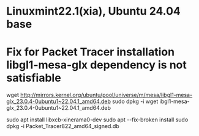 # Linuxmint22.1(xia), Ubuntu 24.04 base
# Fix for Packet Tracer installation libgl1-mesa-glx dependency is not satisfiable

wget http://mirrors.kernel.org/ubuntu/pool/universe/m/mesa/libgl1-mesa-glx_23.0.4-0ubuntu1~22.04.1_amd64.deb
sudo dpkg -i wget ibgl1-mesa-glx_23.0.4-0ubuntu1~22.04.1_amd64.deb

sudo apt install libxcb-xinerama0-dev
sudo apt --fix-broken install
sudo dpkg -i Packet_Tracer822_amd64_signed.db
